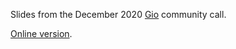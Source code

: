 Slides from the December 2020 [Gio](https://gioui.org) community call.

[Online version](https://go-talks.appspot.com/github.com/eliasnaur/community-call-dec-2020/community-call-dec-2020.slide).
